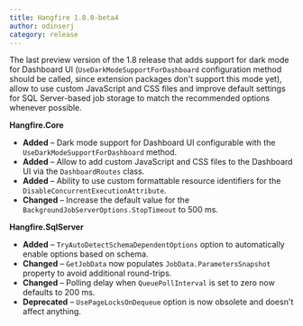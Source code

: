 ```yaml
---
title: Hangfire 1.8.0-beta4
author: odinserj
category: release
---
```


The last preview version of the 1.8 release that adds support for dark mode for Dashboard UI (`UseDarkModeSupportForDashboard` configuration method should be called, since extension packages don't support this mode yet), allow to use custom JavaScript and CSS files and improve default settings for SQL Server-based job storage to match the recommended options whenever possible.

**Hangfire.Core**

* **Added** – Dark mode support for Dashboard UI configurable with the `UseDarkModeSupportForDashboard` method.
* **Added** – Allow to add custom JavaScript and CSS files to the Dashboard UI via the `DashboardRoutes` class.
* **Added** – Ability to use custom formattable resource identifiers for the `DisableConcurrentExecutionAttribute`.
* **Changed** – Increase the default value for the `BackgroundJobServerOptions.StopTimeout` to 500 ms.
      
**Hangfire.SqlServer**

* **Added** – `TryAutoDetectSchemaDependentOptions` option to automatically enable options based on schema.
* **Changed** – `GetJobData` now populates `JobData.ParametersSnapshot` property to avoid additional round-trips.
* **Changed** – Polling delay when `QueuePollInterval` is set to zero now defaults to 200 ms.
* **Deprecated** – `UsePageLocksOnDequeue` option is now obsolete and doesn't affect anything.
